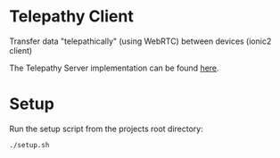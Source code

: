 # Telepathy Client
Transfer data "telepathically" (using WebRTC) between devices (ionic2 client)

The Telepathy Server implementation can be found [here](https://github.com/hvoecking/telepathy-server).

# Setup
Run the setup script from the projects root directory:
```
./setup.sh
```

